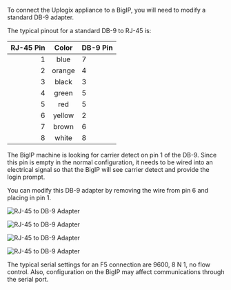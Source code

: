 To connect the Uplogix appliance to a BigIP, you will need to modify a standard DB-9 adapter.

The typical pinout for a standard DB-9 to RJ-45 is:

|RJ-45 Pin|Color|DB-9 Pin|
|---:|:--:|:---|
|  1|	  blue|	  7|
|  2|	  orange|  4|
|  3|	  black|	  3|
|  4|	  green|	  5|
|  5|	  red|	  5|
|  6|	  yellow|	  2|
|  7|	  brown|	  6|
|  8|	  white|	  8|
 

The BigIP machine is looking for carrier detect on pin 1 of the DB-9. Since this pin is empty in the normal configuration, it needs to be wired into an electrical signal so that the BigIP will see carrier detect and provide the login prompt.

You can modify this DB-9 adapter by removing the wire from pin 6 and placing in pin 1.

![RJ-45 to DB-9 Adapter](http://uplogix.com/support/docs/img/lm-user-guide/DB-9-Pin-1-Adapter-01.jpg)

![RJ-45 to DB-9 Adapter](http://uplogix.com/support/docs/img/lm-user-guide/DB-9-Pin-1-Adapter-02.jpg)

![RJ-45 to DB-9 Adapter](http://uplogix.com/support/docs/img/lm-user-guide/DB-9-Pin-1-Adapter-03.jpg)

![RJ-45 to DB-9 Adapter](http://uplogix.com/support/docs/img/lm-user-guide/Uplogix-Pinout-RJ-45-to-DB9-01.png)

The typical serial settings for an F5 connection are 9600, 8 N 1, no flow control.  Also, configuration on the BigIP may affect communications through the serial port.